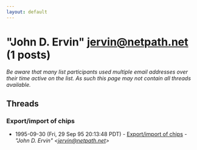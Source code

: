 ```yaml
---
layout: default
---
```


# "John D. Ervin" <jervin@netpath.net> (1 posts)

_Be aware that many list participants used multiple email addresses over their time active on the list. As such this page may not contain all threads available._

## Threads

### Export/import of chips
+ 1995-09-30 (Fri, 29 Sep 95 20:13:48 PDT) - [Export/import of chips](/archive/1995/09/49d89826ee62c5406d82ee49af2cf59939c9b4f06010cb4fea4a317da61295b7) - _"John D. Ervin" \<jervin@netpath.net\>_

